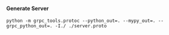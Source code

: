 

#### Generate Server

```
python -m grpc_tools.protoc --python_out=. --mypy_out=. --grpc_python_out=. -I./ ./server.proto
```